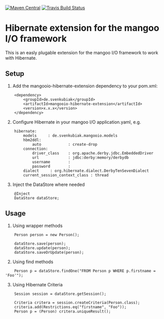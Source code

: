 [![Maven Central](https://img.shields.io/maven-central/v/de.svenkubiak/mangooio-hibernate-extension.svg)](http://search.maven.org/#search|ga|1|mangooio-hibernate-extension)
[![Travis Build Status](https://travis-ci.org/svenkubiak/mangooio-hibernate-extension.svg?branch=master)](http://travis-ci.org/svenkubiak/mangooio-hibernate-extension)



Hibernate extension for the mangoo I/O framework
=====================
This is an easly plugable extension for the mangoo I/O framework to work with Hibernate.

Setup
-----

1) Add the mangooio-hibernate-extension dependency to your pom.xml:
```
	<dependency>
 		<groupId>de.svenkubiak</groupId>
		<artifactId>mangooio-hibernate-extension</artifactId>	
		<version>x.x.x</version>	
	</dependency>
```
2) Configure Hibernate in your mangoo I/O application.yaml, e.g.
```	
    hibernate:
        models     : de.svenkubiak.mangooio.models
        hbm2ddl:
            auto            : create-drop
        connection:
            driver_class    : org.apache.derby.jdbc.EmbeddedDriver
            url             : jdbc:derby:memory/derbydb
            username        : 
            password        : 
        dialect     : org.hibernate.dialect.DerbyTenSevenDialect
        current_session_context_class : thread
```       
3) Inject the DataStore where needed
```
	@Inject
	DataStore dataStore;
```

Usage
-----
1) Using wrapper methods
```
    Person person = new Person();
    
    dataStore.save(person);
    dataStore.update(person); 
    dataStore.saveOrUpdate(person);
```
2) Using find methods
```
    Person p = dataStore.findOne("FROM Person p WHERE p.firstname = 'Foo'");
```    
3) Using Hibernate Criteria
```
    Session session = dataStore.getSession();
    
    Criteria critera = session.createCriteria(Person.class);
    criteria.add(Restrictions.eq("firstname", "Foo"));
    Person p = (Person) critera.uniqueResult();
```
